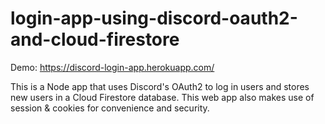 # login-app-using-discord-oauth2-and-cloud-firestore

Demo: https://discord-login-app.herokuapp.com/

This is a Node app that uses Discord's OAuth2 to log in users and stores new users in a Cloud Firestore database. This web app also makes use of session & cookies for convenience and security.
